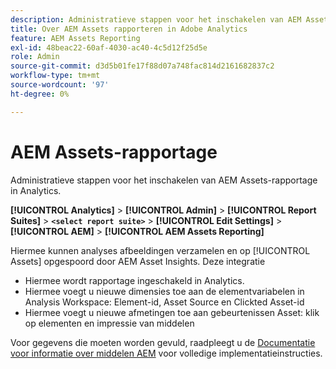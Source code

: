 ```yaml
---
description: Administratieve stappen voor het inschakelen van AEM Assets-rapportage in Analytics.
title: Over AEM Assets rapporteren in Adobe Analytics
feature: AEM Assets Reporting
exl-id: 48beac22-60af-4030-ac40-4c5d12f25d5e
role: Admin
source-git-commit: d3d5b01fe17f88d07a748fac814d2161682837c2
workflow-type: tm+mt
source-wordcount: '97'
ht-degree: 0%

---
```


# AEM Assets-rapportage

Administratieve stappen voor het inschakelen van AEM Assets-rapportage in Analytics.

**[!UICONTROL Analytics]** > **[!UICONTROL Admin]** > **[!UICONTROL Report Suites]** > **`<select report suite>`** > **[!UICONTROL Edit Settings]** > **[!UICONTROL AEM]** > **[!UICONTROL AEM Assets Reporting]**

Hiermee kunnen analyses afbeeldingen verzamelen en op [!UICONTROL Assets] opgespoord door AEM Asset Insights. Deze integratie

* Hiermee wordt rapportage ingeschakeld in Analytics.
* Hiermee voegt u nieuwe dimensies toe aan de elementvariabelen in Analysis Workspace: Element-id, Asset Source en Clickted Asset-id
* Hiermee voegt u nieuwe afmetingen toe aan gebeurtenissen Asset: klik op elementen en impressie van middelen

Voor gegevens die moeten worden gevuld, raadpleegt u de [Documentatie voor informatie over middelen AEM](https://experienceleague.adobe.com/docs/experience-manager-cloud-service/assets/manage/assets-insights.html) voor volledige implementatieinstructies.

<!--The content in this article is duplicated with the content in the Admin guide (adobe-experience-manager.md)-->
